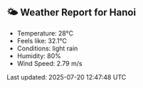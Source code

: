 <!-- WEATHER-START -->
## 🌤 Weather Report for Hanoi

- Temperature: 28°C
- Feels like: 32.1°C
- Conditions: light rain
- Humidity: 80%
- Wind Speed: 2.79 m/s

Last updated: 2025-07-20 12:47:48 UTC
<!-- WEATHER-END -->
